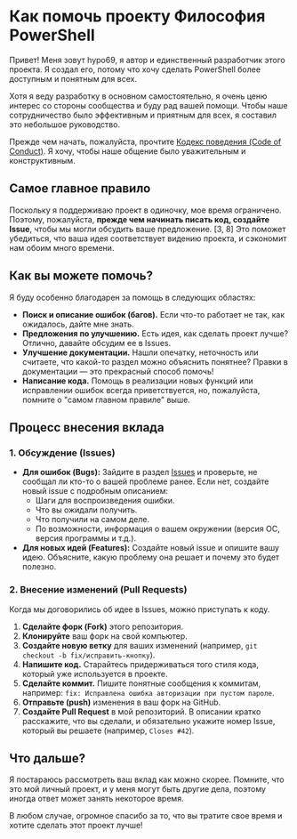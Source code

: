 # Как помочь проекту Философия PowerShell

Привет! Меня зовут hypo69, я автор и единственный разработчик этого проекта. Я создал его, потому что хочу сделать PowerShell более доступным и понятным для всех.

Хотя я веду разработку в основном самостоятельно, я очень ценю интерес со стороны сообщества и буду рад вашей помощи. Чтобы наше сотрудничество было эффективным и приятным для всех, я составил это небольшое руководство.

Прежде чем начать, пожалуйста, прочтите [Кодекс поведения (Code of Conduct)](CODE_OF_CONDUCT.md). Я хочу, чтобы наше общение было уважительным и конструктивным.

## Самое главное правило

Поскольку я поддерживаю проект в одиночку, мое время ограничено. Поэтому, пожалуйста, **прежде чем начинать писать код, создайте Issue**, чтобы мы могли обсудить ваше предложение. [3, 8] Это поможет убедиться, что ваша идея соответствует видению проекта, и сэкономит нам обоим много времени.

## Как вы можете помочь?

Я буду особенно благодарен за помощь в следующих областях:

*   **Поиск и описание ошибок (багов).** Если что-то работает не так, как ожидалось, дайте мне знать.
*   **Предложения по улучшению.** Есть идея, как сделать проект лучше? Отлично, давайте обсудим ее в Issues.
*   **Улучшение документации.** Нашли опечатку, неточность или считаете, что какой-то раздел можно объяснить понятнее? Правки в документации — это прекрасный способ помочь!
*   **Написание кода.** Помощь в реализации новых функций или исправлении ошибок всегда приветствуется, но, пожалуйста, помните о "самом главном правиле" выше.

## Процесс внесения вклада

### 1. Обсуждение (Issues)

*   **Для ошибок (Bugs):** Зайдите в раздел [Issues]([ССЫЛКА_НА_ISSUES]) и проверьте, не сообщал ли кто-то о вашей проблеме ранее. Если нет, создайте новый issue с подробным описанием:
    *   Шаги для воспроизведения ошибки.
    *   Что вы ожидали получить.
    *   Что получили на самом деле.
    *   По возможности, информация о вашем окружении (версия ОС, версия программы и т.д.).
*   **Для новых идей (Features):** Создайте новый issue и опишите вашу идею. Объясните, какую проблему она решает и почему это будет полезно.

### 2. Внесение изменений (Pull Requests)

Когда мы договорились об идее в Issues, можно приступать к коду.

1.  **Сделайте форк (Fork)** этого репозитория.
2.  **Клонируйте** ваш форк на свой компьютер.
3.  **Создайте новую ветку** для ваших изменений (например, `git checkout -b fix/исправить-кнопку`).
4.  **Напишите код.** Старайтесь придерживаться того стиля кода, который уже используется в проекте.
5.  **Сделайте коммит.** Пишите понятные сообщения к коммитам, например: `fix: Исправлена ошибка авторизации при пустом пароле`.
6.  **Отправьте (push)** изменения в ваш форк на GitHub.
7.  **Создайте Pull Request** в мой репозиторий. В описании кратко расскажите, что вы сделали, и обязательно укажите номер Issue, который вы решаете (например, `Closes #42`).

## Что дальше?

Я постараюсь рассмотреть ваш вклад как можно скорее. Помните, что это мой личный проект, и у меня могут быть другие дела, поэтому иногда ответ может занять некоторое время.

В любом случае, огромное спасибо за то, что вы тратите свое время и хотите сделать этот проект лучше!